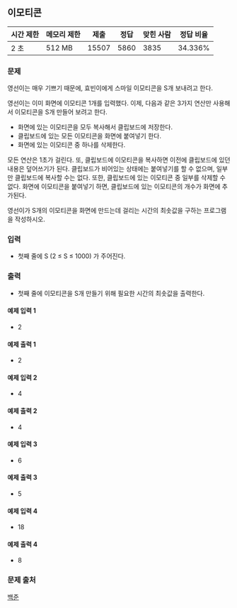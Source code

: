 ## 이모티콘
 
|시간 제한|	메모리 제한|	제출|	정답|	맞힌 사람|	정답 비율|
|---|---|---|---|---|---|
|2 초|	512 MB|	15507|	5860|	3835|	34.336%|

### 문제
영선이는 매우 기쁘기 때문에, 효빈이에게 스마일 이모티콘을 S개 보내려고 한다.

영선이는 이미 화면에 이모티콘 1개를 입력했다. 이제, 다음과 같은 3가지 연산만 사용해서 이모티콘을 S개 만들어 보려고 한다.

- 화면에 있는 이모티콘을 모두 복사해서 클립보드에 저장한다.
- 클립보드에 있는 모든 이모티콘을 화면에 붙여넣기 한다.
- 화면에 있는 이모티콘 중 하나를 삭제한다.

모든 연산은 1초가 걸린다. 또, 클립보드에 이모티콘을 복사하면 이전에 클립보드에 있던 내용은 덮어쓰기가 된다. 클립보드가 비어있는 상태에는 붙여넣기를 할 수 없으며, 일부만 클립보드에 복사할 수는 없다. 또한, 클립보드에 있는 이모티콘 중 일부를 삭제할 수 없다. 화면에 이모티콘을 붙여넣기 하면, 클립보드에 있는 이모티콘의 개수가 화면에 추가된다.

영선이가 S개의 이모티콘을 화면에 만드는데 걸리는 시간의 최솟값을 구하는 프로그램을 작성하시오.

### 입력
- 첫째 줄에 S (2 ≤ S ≤ 1000) 가 주어진다.

### 출력
- 첫째 줄에 이모티콘을 S개 만들기 위해 필요한 시간의 최솟값을 출력한다.

#### 예제 입력 1 
- 2
#### 예제 출력 1 
- 2
#### 예제 입력 2 
- 4
#### 예제 출력 2 
- 4
#### 예제 입력 3 
- 6
#### 예제 출력 3 
- 5
#### 예제 입력 4 
- 18
#### 예제 출력 4 
- 8

### 문제 출처
[백준](https://www.acmicpc.net/problem/14226)
